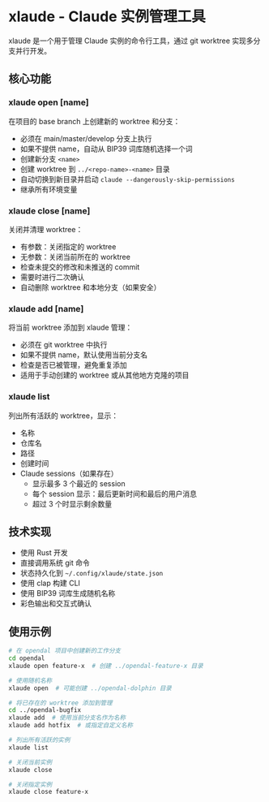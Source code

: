 # xlaude - Claude 实例管理工具

xlaude 是一个用于管理 Claude 实例的命令行工具，通过 git worktree 实现多分支并行开发。

## 核心功能

### xlaude open [name]
在项目的 base branch 上创建新的 worktree 和分支：
- 必须在 main/master/develop 分支上执行
- 如果不提供 name，自动从 BIP39 词库随机选择一个词
- 创建新分支 `<name>`
- 创建 worktree 到 `../<repo-name>-<name>` 目录
- 自动切换到新目录并启动 `claude --dangerously-skip-permissions`
- 继承所有环境变量

### xlaude close [name]
关闭并清理 worktree：
- 有参数：关闭指定的 worktree
- 无参数：关闭当前所在的 worktree
- 检查未提交的修改和未推送的 commit
- 需要时进行二次确认
- 自动删除 worktree 和本地分支（如果安全）

### xlaude add [name]
将当前 worktree 添加到 xlaude 管理：
- 必须在 git worktree 中执行
- 如果不提供 name，默认使用当前分支名
- 检查是否已被管理，避免重复添加
- 适用于手动创建的 worktree 或从其他地方克隆的项目

### xlaude list
列出所有活跃的 worktree，显示：
- 名称
- 仓库名
- 路径
- 创建时间
- Claude sessions（如果存在）
  - 显示最多 3 个最近的 session
  - 每个 session 显示：最后更新时间和最后的用户消息
  - 超过 3 个时显示剩余数量

## 技术实现

- 使用 Rust 开发
- 直接调用系统 git 命令
- 状态持久化到 `~/.config/xlaude/state.json`
- 使用 clap 构建 CLI
- 使用 BIP39 词库生成随机名称
- 彩色输出和交互式确认

## 使用示例

```bash
# 在 opendal 项目中创建新的工作分支
cd opendal
xlaude open feature-x  # 创建 ../opendal-feature-x 目录

# 使用随机名称
xlaude open  # 可能创建 ../opendal-dolphin 目录

# 将已存在的 worktree 添加到管理
cd ../opendal-bugfix
xlaude add  # 使用当前分支名作为名称
xlaude add hotfix  # 或指定自定义名称

# 列出所有活跃的实例
xlaude list

# 关闭当前实例
xlaude close

# 关闭指定实例
xlaude close feature-x
```
